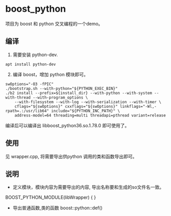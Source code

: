 # boost_python

项目为 boost 和 python 交叉编程的一个demo。

## 编译

1. 需要安装 python-dev.

```
apt install python-dev
```

2. 编译 boost，增加 python 模块即可。

```
swOptions="-O3 -fPIC"
./bootstrap.sh --with-python="${PYTHON_EXEC_BIN}"
./b2 install --prefix=${install_dir} --with-python --with-system --with-thread --with-program_options \
    --with-filesystem --with-log --with-serialization --with-timer \
    cflags="${swOptions}" cxxflags="${swOptions}" linkflags="-Wl,-rpath=.:/usr/lib64" include="${PYTHON_INC_PATH}" \
    address-model=64 threading=multi threadapi=pthread variant=release
```
编译后可以编译出 libboost_python36.so.1.78.0 即可使用了。

## 使用

见 wrapper.cpp, 将需要导出供python 调用的类和函数导出即可。

## 说明

- 定义模块，模块内容为需要导出的内容, 导出名称要和生成的so文件名一致。

BOOST_PYTHON_MODULE(libWrapper) {
}

- 导出普通函数,类的函数
boost::python::def()


